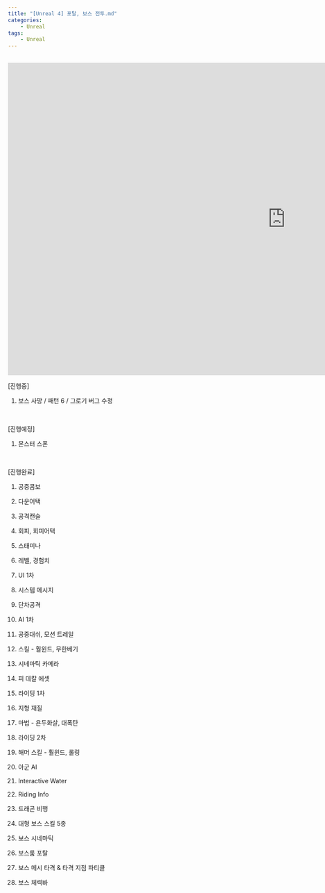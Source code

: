 ```yaml
---
title: "[Unreal 4] 포탈, 보스 전투.md"
categories:
    - Unreal
tags:
    - Unreal
---
```


<br>
<iframe width="1280" height="720" src="https://www.youtube.com/embed/wy1f09C3keM" title="YouTube video player" frameborder="0" allow="accelerometer; autoplay; clipboard-write; encrypted-media; gyroscope; picture-in-picture" allowfullscreen></iframe>

<br>

[진행중]

1. 보스 사망 / 패턴 6 / 그로기 버그 수정

​

[진행예정]

1. 몬스터 스폰

​

[진행완료]

1. 공중콤보

2. 다운어택

3. 공격캔슬

4. 회피, 회피어택

5. 스태미나

6. 레벨, 경험치

7. UI 1차

8. 시스템 메시지

9. 단차공격

10. AI 1차

11. 공중대쉬, 모션 트레일

12. 스킬 - 훨윈드, 무한베기

13. 시네마틱 카메라

14. 피 데칼 에셋

15. 라이딩 1차

16. 지형 재질

17. 마법 - 욘두화살, 대폭탄

18. 라이딩 2차

19. 해머 스킬 - 훨윈드, 롤링

20. 아군 AI

21. Interactive Water

22. Riding Info

23. 드래곤 비행

24. 대형 보스 스킬 5종

25. 보스 시네마틱

26. 보스룸 포탈

27. 보스 메시 타격 & 타격 지점 파티클

28. 보스 체력바